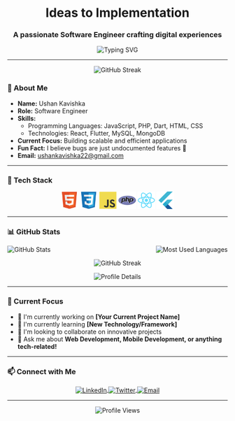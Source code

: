 <h1 align="center"> Ideas to Implementation </h1>
<h3 align="center">A passionate Software Engineer crafting digital experiences</h3>

<p align="center">
  <img src="https://readme-typing-svg.demolab.com?font=Fira+Code&pause=1000&color=F75C7E&center=true&width=435&lines=Full+Stack+Developer;Mobile+App+Developer;Web+Developer" alt="Typing SVG" />
</p>

---

<!-- GitHub Streak -->
<p align="center">
  <img src="https://github-readme-streak-stats.herokuapp.com/?user=ushankavishka&theme=radical" alt="GitHub Streak" />
</p>

### 💫 About Me

- **Name:** Ushan Kavishka 
- **Role:** Software Engineer  
- **Skills:**  
  - Programming Languages: JavaScript, PHP, Dart, HTML, CSS  
  - Technologies: React, Flutter, MySQL, MongoDB  
- **Current Focus:** Building scalable and efficient applications  
- **Fun Fact:** I believe bugs are just undocumented features 🐛
- **Email:** ushankavishka22@gmail.com 


---

### 🚀 Tech Stack
<p align="center">
  <img src="https://raw.githubusercontent.com/devicons/devicon/master/icons/html5/html5-original.svg" alt="HTML5" width="40" height="40"/>
  <img src="https://raw.githubusercontent.com/devicons/devicon/master/icons/css3/css3-original.svg" alt="CSS3" width="40" height="40"/>
  <img src="https://raw.githubusercontent.com/devicons/devicon/master/icons/javascript/javascript-original.svg" alt="JavaScript" width="40" height="40"/>
  <img src="https://raw.githubusercontent.com/devicons/devicon/master/icons/php/php-original.svg" alt="PHP" width="40" height="40"/>
  <img src="https://raw.githubusercontent.com/devicons/devicon/master/icons/react/react-original.svg" alt="React" width="40" height="40"/>
  <img src="https://raw.githubusercontent.com/devicons/devicon/master/icons/flutter/flutter-original.svg" alt="Flutter" width="40" height="40"/>
</p>

---

### 📊 GitHub Stats
<div align="center">
  <div style="display: flex; justify-content: space-between; align-items: center; gap: 20px; flex-wrap: wrap;">
    <!-- GitHub Stats -->
    <div style="flex: 1; text-align: left;">
      <img src="https://github-readme-stats.vercel.app/api?username=ushankavishka&show_icons=true&theme=radical" alt="GitHub Stats" />
    </div>
    <!-- Most Used Languages -->
    <div style="flex: 1; text-align: right;">
      <img src="https://github-readme-stats.vercel.app/api/top-langs/?username=ushankavishka&layout=compact&theme=radical" alt="Most Used Languages" />
    </div>
  </div>
</div>

<!-- GitHub Streak -->
<p align="center">
  <img src="https://github-readme-streak-stats.herokuapp.com/?user=ushankavishka&theme=radical" alt="GitHub Streak" />
</p>

<!-- Profile Details -->
<p align="center">
  <img src="https://github-profile-summary-cards.vercel.app/api/cards/profile-details?username=ushankavishka&theme=radical" alt="Profile Details" />
</p>

---

### 🎯 Current Focus
- 🔭 I'm currently working on **[Your Current Project Name]**  
- 🌱 I'm currently learning **[New Technology/Framework]**  
- 👯 I'm looking to collaborate on innovative projects  
- 💬 Ask me about **Web Development, Mobile Development, or anything tech-related!**

---

### 📫 Connect with Me
<p align="center">
  <a href="https://linkedin.com/in/YOUR_LINKEDIN" target="blank">
    <img align="center" src="https://raw.githubusercontent.com/rahuldkjain/github-profile-readme-generator/master/src/images/icons/Social/linked-in-alt.svg" alt="LinkedIn" height="30" width="40" />
  </a>
  <a href="https://twitter.com/YOUR_TWITTER" target="blank">
    <img align="center" src="https://raw.githubusercontent.com/rahuldkjain/github-profile-readme-generator/master/src/images/icons/Social/twitter.svg" alt="Twitter" height="30" width="40" />
  </a>
  <a href="mailto:YOUR_EMAIL" target="blank">
    <img align="center" src="https://cdn-icons-png.flaticon.com/512/732/732200.png" alt="Email" height="30" width="40" />
  </a>
</p>

---

<p align="center">
  <img src="https://komarev.com/ghpvc/?username=YOUR_USERNAME&label=Profile%20views&color=0e75b6&style=flat" alt="Profile Views" />
</p>
